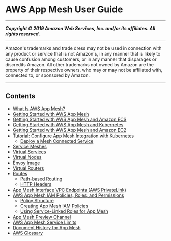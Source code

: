 # AWS App Mesh User Guide

-----
*****Copyright &copy; 2019 Amazon Web Services, Inc. and/or its affiliates. All rights reserved.*****

-----
Amazon's trademarks and trade dress may not be used in 
     connection with any product or service that is not Amazon's, 
     in any manner that is likely to cause confusion among customers, 
     or in any manner that disparages or discredits Amazon. All other 
     trademarks not owned by Amazon are the property of their respective
     owners, who may or may not be affiliated with, connected to, or 
     sponsored by Amazon.

-----
## Contents
+ [What Is AWS App Mesh?](what-is-app-mesh.md)
+ [Getting Started with AWS App Mesh](getting_started.md)
+ [Getting Started with AWS App Mesh and Amazon ECS](mesh-getting-started-ecs.md)
+ [Getting Started with AWS App Mesh and Kubernetes](mesh-getting-started-k8s.md)
+ [Getting Started with AWS App Mesh and Amazon EC2](mesh-getting-started-ec2.md)
+ [Tutorial: Configure App Mesh Integration with Kubernetes](mesh-k8s-integration.md)
   + [Deploy a Mesh Connected Service](deploy-mesh-connected-service.md)
+ [Service Meshes](meshes.md)
+ [Virtual Services](virtual_services.md)
+ [Virtual Nodes](virtual_nodes.md)
+ [Envoy Image](envoy.md)
+ [Virtual Routers](virtual_routers.md)
+ [Routes](routes.md)
   + [Path-based Routing](route-path.md)
   + [HTTP Headers](route-http-headers.md)
+ [App Mesh Interface VPC Endpoints (AWS PrivateLink)](vpc-endpoints.md)
+ [AWS App Mesh IAM Policies, Roles, and Permissions](IAM_policies.md)
   + [Policy Structure](iam-policy-structure.md)
   + [Creating App Mesh IAM Policies](MESH_IAM_user_policies.md)
   + [Using Service-Linked Roles for App Mesh](using-service-linked-roles.md)
+ [App Mesh Preview Channel](preview.md)
+ [AWS App Mesh Service Limits](service_limits.md)
+ [Document History for App Mesh](doc-history.md)
+ [AWS Glossary](glossary.md)